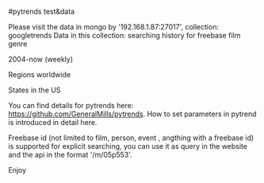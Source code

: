 #pytrends test&data

Please visit the data in mongo by '192.168.1.87:27017', collection: googletrends
Data in this collection: searching history for freebase film genre

2004-now (weekly)

Regions worldwide

States in the US

You can find details for pytrends here: https://github.com/GeneralMills/pytrends. How to set parameters in pytrend is introduced in detail here. 

Freebase id (not limited to film, person, event , angthing with a freebase id) is supported for explicit searching, you can use it as query in the website and the api in the format '/m/05p553'.

Enjoy

